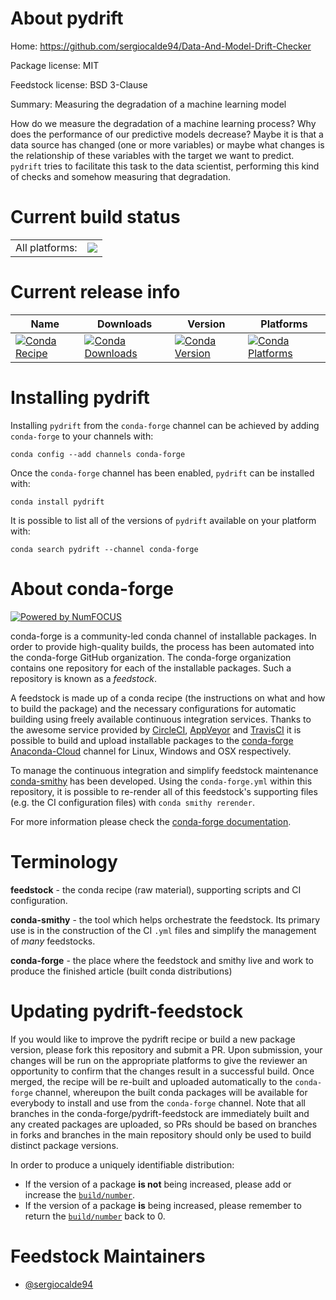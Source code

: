 About pydrift
=============

Home: https://github.com/sergiocalde94/Data-And-Model-Drift-Checker

Package license: MIT

Feedstock license: BSD 3-Clause

Summary: Measuring the degradation of a machine learning model

How do we measure the degradation of a machine learning process?
Why does the performance of our predictive models decrease? Maybe it is
that a data source has changed (one or more variables) or maybe what
changes is the relationship of these variables with the target we want
to predict. `pydrift` tries to facilitate this task to the data scientist,
performing this kind of checks and somehow measuring that degradation.


Current build status
====================


<table><tr><td>All platforms:</td>
    <td>
      <a href="https://dev.azure.com/conda-forge/feedstock-builds/_build/latest?definitionId=9911&branchName=master">
        <img src="https://dev.azure.com/conda-forge/feedstock-builds/_apis/build/status/pydrift-feedstock?branchName=master">
      </a>
    </td>
  </tr>
</table>

Current release info
====================

| Name | Downloads | Version | Platforms |
| --- | --- | --- | --- |
| [![Conda Recipe](https://img.shields.io/badge/recipe-pydrift-green.svg)](https://anaconda.org/conda-forge/pydrift) | [![Conda Downloads](https://img.shields.io/conda/dn/conda-forge/pydrift.svg)](https://anaconda.org/conda-forge/pydrift) | [![Conda Version](https://img.shields.io/conda/vn/conda-forge/pydrift.svg)](https://anaconda.org/conda-forge/pydrift) | [![Conda Platforms](https://img.shields.io/conda/pn/conda-forge/pydrift.svg)](https://anaconda.org/conda-forge/pydrift) |

Installing pydrift
==================

Installing `pydrift` from the `conda-forge` channel can be achieved by adding `conda-forge` to your channels with:

```
conda config --add channels conda-forge
```

Once the `conda-forge` channel has been enabled, `pydrift` can be installed with:

```
conda install pydrift
```

It is possible to list all of the versions of `pydrift` available on your platform with:

```
conda search pydrift --channel conda-forge
```


About conda-forge
=================

[![Powered by NumFOCUS](https://img.shields.io/badge/powered%20by-NumFOCUS-orange.svg?style=flat&colorA=E1523D&colorB=007D8A)](http://numfocus.org)

conda-forge is a community-led conda channel of installable packages.
In order to provide high-quality builds, the process has been automated into the
conda-forge GitHub organization. The conda-forge organization contains one repository
for each of the installable packages. Such a repository is known as a *feedstock*.

A feedstock is made up of a conda recipe (the instructions on what and how to build
the package) and the necessary configurations for automatic building using freely
available continuous integration services. Thanks to the awesome service provided by
[CircleCI](https://circleci.com/), [AppVeyor](https://www.appveyor.com/)
and [TravisCI](https://travis-ci.com/) it is possible to build and upload installable
packages to the [conda-forge](https://anaconda.org/conda-forge)
[Anaconda-Cloud](https://anaconda.org/) channel for Linux, Windows and OSX respectively.

To manage the continuous integration and simplify feedstock maintenance
[conda-smithy](https://github.com/conda-forge/conda-smithy) has been developed.
Using the ``conda-forge.yml`` within this repository, it is possible to re-render all of
this feedstock's supporting files (e.g. the CI configuration files) with ``conda smithy rerender``.

For more information please check the [conda-forge documentation](https://conda-forge.org/docs/).

Terminology
===========

**feedstock** - the conda recipe (raw material), supporting scripts and CI configuration.

**conda-smithy** - the tool which helps orchestrate the feedstock.
                   Its primary use is in the construction of the CI ``.yml`` files
                   and simplify the management of *many* feedstocks.

**conda-forge** - the place where the feedstock and smithy live and work to
                  produce the finished article (built conda distributions)


Updating pydrift-feedstock
==========================

If you would like to improve the pydrift recipe or build a new
package version, please fork this repository and submit a PR. Upon submission,
your changes will be run on the appropriate platforms to give the reviewer an
opportunity to confirm that the changes result in a successful build. Once
merged, the recipe will be re-built and uploaded automatically to the
`conda-forge` channel, whereupon the built conda packages will be available for
everybody to install and use from the `conda-forge` channel.
Note that all branches in the conda-forge/pydrift-feedstock are
immediately built and any created packages are uploaded, so PRs should be based
on branches in forks and branches in the main repository should only be used to
build distinct package versions.

In order to produce a uniquely identifiable distribution:
 * If the version of a package **is not** being increased, please add or increase
   the [``build/number``](https://conda.io/docs/user-guide/tasks/build-packages/define-metadata.html#build-number-and-string).
 * If the version of a package **is** being increased, please remember to return
   the [``build/number``](https://conda.io/docs/user-guide/tasks/build-packages/define-metadata.html#build-number-and-string)
   back to 0.

Feedstock Maintainers
=====================

* [@sergiocalde94](https://github.com/sergiocalde94/)

